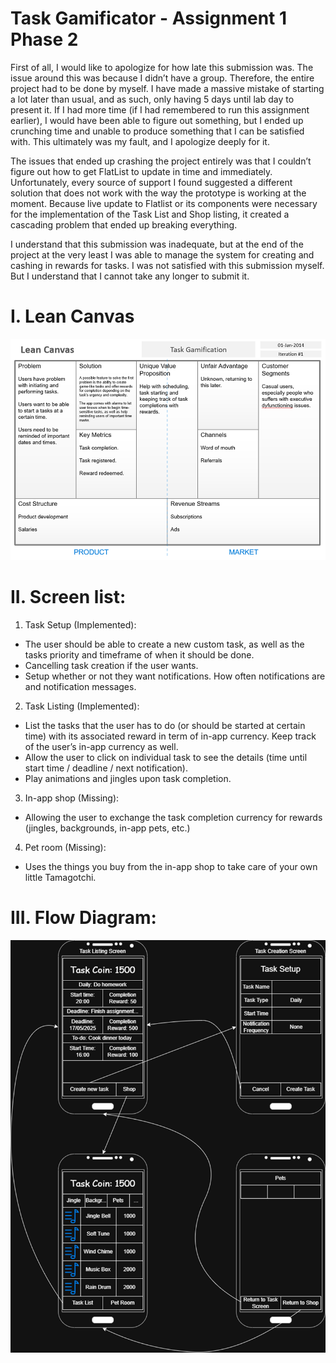 # Task Gamificator - Assignment 1 Phase 2
First of all, I would like to apologize for how late this submission was. The issue around this was because I didn’t have a group. Therefore, the entire project had to be done by myself.  I have made a massive mistake of starting a lot later than usual, and as such, only having 5 days until lab day to present it. If I had more time (if I had remembered to run this assignment earlier), I would have been able to figure out something, but I ended up crunching time and unable to produce something that I can be satisfied with. This ultimately was my fault, and I apologize deeply for it.

The issues that ended up crashing the project entirely was that I couldn’t figure out how to get FlatList to update in time and immediately. Unfortunately, every source of support I found suggested a different solution that does not work with the way the prototype is working at the moment. Because live update to Flatlist or its components were necessary for the implementation of the Task List and Shop listing, it created a cascading problem that ended up breaking everything.

I understand that this submission was inadequate, but at the end of the project at the very least I was able to manage the system for creating and cashing in rewards for tasks. I was not satisfied with this submission myself. But I understand that I cannot take any longer to submit it.


# I. Lean Canvas
![leancanvas](image/leancanvas.png)

# II. Screen list:
1.	Task Setup (Implemented):
-	The user should be able to create a new custom task, as well as the tasks priority and timeframe of when it should be done.
-	Cancelling task creation if the user wants.
-	Setup whether or not they want notifications. How often notifications are and notification messages.
2.	Task Listing (Implemented):
-	List the tasks that the user has to do (or should be started at certain time) with its associated reward in term of in-app currency. Keep track of the user’s in-app currency as well.
-	Allow the user to click on individual task to see the details (time until start time / deadline / next notification).
-	Play animations and jingles upon task completion.
3.	In-app shop (Missing):
-	Allowing the user to exchange the task completion currency for rewards (jingles, backgrounds, in-app pets, etc.)
4.	Pet room (Missing):
-	Uses the things you buy from the in-app shop to take care of your own little Tamagotchi.

# III. Flow Diagram:
![flowdiagram](image/flowdiagram.png)